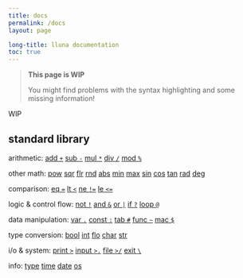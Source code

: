 ```yaml
---
title: docs
permalink: /docs
layout: page

long-title: lluna documentation
toc: true
---
```


> **This page is WIP**
>
> You might find problems with the syntax highlighting and some missing information!

WIP

## standard library

arithmetic:
[add `+`]()
[sub `-`]()
[mul `*`]()
[div `/`]()
[mod `%`]()

other math:
[pow]()
[sqr]()
[flr]()
[rnd]()
[abs]()
[min]()
[max]()
[sin]()
[cos]()
[tan]()
[rad]()
[deg]()

comparison:
[eq `=`]()
[lt `<`]()
[ne `!=`]()
[le `<=`]()

logic & control flow:
[not `!`]()
[and `&`]()
[or `|`]()
[if `?`]()
[loop `@`]()

data manipulation:
[var `.`]()
[const `:`]()
[tab `#`]()
[func `~`]()
[mac `$`]()

type conversion:
[bool]()
[int]()
[flo]()
[char]()
[str]()

i/o & system:
[print `>`]()
[input `>.`]()
[file `>/`]()
[exit `\`]()

info:
[type]()
[time]()
[date]()
[os]()

